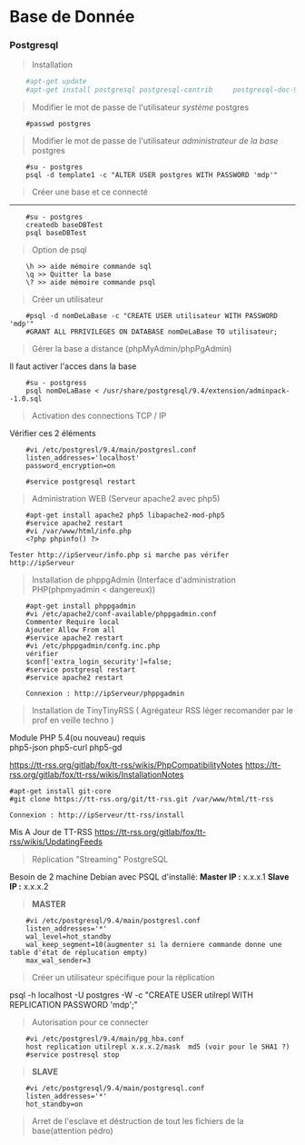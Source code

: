 
# Base de Donnée
### Postgresql

>Installation
```bash
    #apt-get update 
    #apt-get install postgresql postgresql-contrib     postgresql-doc-9.4 
```

>Modifier le mot de passe de l'utilisateur *système* postgres

        #passwd postgres
>Modifier le mot de passe de l'utilisateur *administrateur de la base* postgres

        #su - postgres
        psql -d template1 -c "ALTER USER postgres WITH PASSWORD 'mdp'"
        
>Créer une base et ce connecté
---
        #su - postgres
        createdb baseDBTest
        psql baseDBTest

>Option de psql

        \h >> aide mémoire commande sql 
        \q >> Quitter la base 
        \? >> aide mémoire commande psql
> Créer un utilisateur 

        #psql -d nomDeLaBase -c "CREATE USER utilisateur WITH PASSWORD 'mdp'"
        #GRANT ALL PRRIVILEGES ON DATABASE nomDeLaBase TO utilisateur;
> Gérer la base a distance (phpMyAdmin/phpPgAdmin)

Il faut activer l'acces dans la base 

        #su - postgress
        psql nomDeLaBase < /usr/share/postgresql/9.4/extension/adminpack--1.0.sql
        
>Activation des connections TCP / IP

Vérifier ces 2 éléments

        #vi /etc/postgresl/9.4/main/postgresl.conf
        listen_addresses='localhost'
        password_encryption=on

        #service postgresql restart
        
>Administration WEB (Serveur apache2 avec php5)

        #apt-get install apache2 php5 libapache2-mod-php5
        #service apache2 restart
        #vi /var/www/html/info.php
        <?php phpinfo() ?>
        
    Tester http://ipServeur/info.php si marche pas vérifer http://ipServeur
    
>Installation de phppgAdmin (Interface d'administration PHP(phpmyadmin < dangereux))


        #apt-get install phppgadmin
        #vi /etc/apache2/conf-available/phppgadmin.conf
        Commenter Require local
        Ajouter Allow From all
        #service apache2 restart
        #vi /etc/phppgadmin/confg.inc.php
        vérifier
        $conf['extra_login_security']=false;
        #service postgresql restart
        #service apache2 restart
        
        Connexion : http://ipServeur/phppgadmin
        
>Installation de TinyTinyRSS ( Agrégateur RSS léger recomander par le prof en veille techno )
    
Module PHP 5.4(ou nouveau) requis  
php5-json php5-curl php5-gd 

https://tt-rss.org/gitlab/fox/tt-rss/wikis/PhpCompatibilityNotes
https://tt-rss.org/gitlab/fox/tt-rss/wikis/InstallationNotes

    #apt-get install git-core
    #git clone https://tt-rss.org/git/tt-rss.git /var/www/html/tt-rss
    
    Connexion : http://ipServeur/tt-rss/install


Mis A Jour de TT-RSS
https://tt-rss.org/gitlab/fox/tt-rss/wikis/UpdatingFeeds

>Réplication "Streaming" PostgreSQL

Besoin de 2 machine Debian avec PSQL d'installé:
**Master IP :**  x.x.x.1
**Slave IP :** x.x.x.2

>**MASTER** 

        #vi /etc/postgresql/9.4/main/postgresl.conf
        listen_addresses='*'
        wal_level=hot_standby
        wal_keep_segment=10(augmenter si la derniere commande donne une table d'état de réplucation empty)
        max_wal_sender=3
        
>Créer un utilisateur spécifique pour la réplication

psql -h localhost -U postgres -W -c "CREATE USER utilrepl WITH REPLICATION PASSWORD 'mdp';"

>Autorisation pour ce connecter

        #vi /etc/postgresl/9.4/main/pg_hba.conf
        host replication utilrepl x.x.x.2/mask  md5 (voir pour le SHA1 ?)
        #service postresql stop

>**SLAVE**

        #vi /etc/postgresql/9.4/main/postgresql.conf
        listen_addresses='*'
        hot_standby=on
        
> Arret de l'esclave et déstruction de tout les fichiers de la base(attention pédro)


